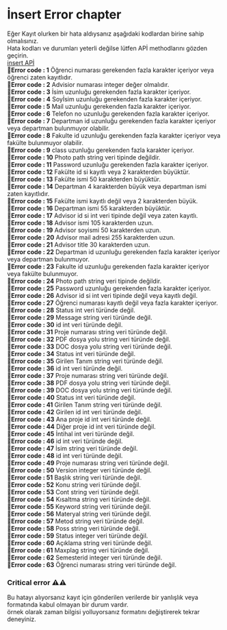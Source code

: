 # İnsert Error chapter 
Eğer Kayıt olurken bir hata aldıysanız aşağıdaki kodlardan birine sahip olmalısınız.    
Hata kodları ve durumları yeterli değilse lütfen APİ methodlarını gözden geçirin.  
[insert APİ](https://github.com/KouApp/yaz1Api/blob/main/documantation/insert_api.md)   
🔴**Error code : 1**   Öğrenci numarası gerekenden fazla karakter içeriyor veya öğrenci zaten kayıtlıdır.  
🔴**Error code : 2**   Advisior numarası integer değer olmalıdır.  
🔴**Error code : 3**   İsim uzunluğu gerekenden fazla karakter içeriyor.   
🔴**Error code : 4**   Soyİsim uzunluğu gerekenden fazla karakter içeriyor.  
🔴**Error code : 5**   Mail uzunluğu gerekenden fazla karakter içeriyor.  
🔴**Error code : 6**   Telefon no uzunluğu gerekenden fazla karakter içeriyor.   
🔴**Error code : 7**   Departman id uzunluğu gerekenden fazla karakter içeriyor veya departman bulunmuyor olabilir.  
🔴**Error code : 8**   Fakulte id uzunluğu gerekenden fazla karakter içeriyor veya fakülte bulunmuyor olabilir.  
🔴**Error code : 9**   class uzunluğu gerekenden fazla karakter içeriyor.   
🔴**Error code : 10**   Photo path string veri tipinde değildir.  
🔴**Error code : 11**   Password uzunluğu gerekenden fazla karakter içeriyor.  
🔴**Error code : 12**   Fakülte id si kayıtlı veya 2 karakterden büyüktür.   
🔴**Error code : 13**   Fakülte ismi 50 karakterden büyüktür.  
🔴**Error code : 14**   Departman 4 karakterden büyük veya departman ismi zaten kayıtlıdır.  
🔴**Error code : 15**   Fakülte ismi kayıtlı değil veya 2 karakterden büyük.  
🔴**Error code : 16**   Departman ismi 55 karakterden büyüktür.  
🔴**Error code : 17**   Advisor id si int veri tipinde değil veya zaten kayıtlı.  
🔴**Error code : 18**   Advisor ismi 105 karakterden uzun.  
🔴**Error code : 19**   Advisor soyismi 50 karakterden uzun.  
🔴**Error code : 20**   Advisor mail adresi 255 karakterden uzun.  
🔴**Error code : 21**   Advisor title 30 karakterden uzun.  
🔴**Error code : 22**   Departman id uzunluğu gerekenden fazla karakter içeriyor veya departman bulunmuyor.  
🔴**Error code : 23**   Fakulte id uzunluğu gerekenden fazla karakter içeriyor veya fakülte bulunmuyor.  
🔴**Error code : 24**   Photo path string veri tipinde değildir.  
🔴**Error code : 25**   Password uzunluğu gerekenden fazla karakter içeriyor.  
🔴**Error code : 26**   Advisor id si int veri tipinde değil veya kayıtlı değil.  
🔴**Error code : 27**   Öğrenci numarası kayıtlı değil veya fazla karakter içeriyor.  
🔴**Error code : 28**   Status int veri türünde değil.  
🔴**Error code : 29**   Message string veri türünde değil.  
🔴**Error code : 30**   id int veri türünde değil.  
🔴**Error code : 31**   Proje numarası string veri türünde değil.  
🔴**Error code : 32**   PDF dosya yolu string veri türünde değil.  
🔴**Error code : 33**   DOC dosya yolu string veri türünde değil.  
🔴**Error code : 34**   Status int veri türünde değil.  
🔴**Error code : 35**   Girilen Tanım string veri türünde değil.  
🔴**Error code : 36**   id int veri türünde değil.  
🔴**Error code : 37**   Proje numarası string veri türünde değil.  
🔴**Error code : 38**   PDF dosya yolu string veri türünde değil.  
🔴**Error code : 39**   DOC dosya yolu string veri türünde değil.  
🔴**Error code : 40**   Status int veri türünde değil.  
🔴**Error code : 41**   Girilen Tanım string veri türünde değil.  
🔴**Error code : 42**   Girilen id int veri türünde değil.  
🔴**Error code : 43**   Ana proje id int veri türünde değil.  
🔴**Error code : 44**   Diğer proje id int veri türünde değil.  
🔴**Error code : 45**   İntihal int veri türünde değil.  
🔴**Error code : 46**   id int veri türünde değil.  
🔴**Error code : 47**   İsim string veri türünde değil.  
🔴**Error code : 48**   id int veri türünde değil.  
🔴**Error code : 49**   Proje numarası string veri türünde değil.  
🔴**Error code : 50**   Version integer veri türünde değil.  
🔴**Error code : 51**   Başlık string veri türünde değil.  
🔴**Error code : 52**   Konu string veri türünde değil.  
🔴**Error code : 53**   Cont string veri türünde değil.  
🔴**Error code : 54**   Kısaltma string veri türünde değil.  
🔴**Error code : 55**   Keyword string veri türünde değil.  
🔴**Error code : 56**   Materyal string veri türünde değil.  
🔴**Error code : 57**   Metod string veri türünde değil.  
🔴**Error code : 58**   Poss string veri türünde değil.  
🔴**Error code : 59**   Status integer veri türünde değil.  
🔴**Error code : 60**   Açıklama string veri türünde değil.  
🔴**Error code : 61**   Maxplag string veri türünde değil.  
🔴**Error code : 62**   Semesterid integer veri türünde değil.  
🔴**Error code : 63**   Öğrenci numarası string veri türünde değil.  

### Critical error ⚠️⚠️
Bu hatayı alıyorsanız kayıt için gönderilen verilerde bir yanlışlık veya formatında kabul olmayan bir durum vardır.   
örnek olarak zaman bilgisi yolluyorsanız formatını değiştirerek tekrar deneyiniz.  